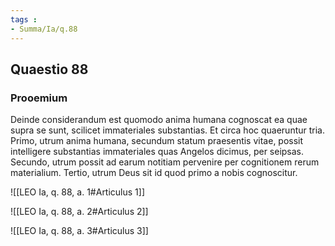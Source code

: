 ```yaml
---
tags : 
- Summa/Ia/q.88
---
```


## Quaestio 88

### Prooemium

Deinde considerandum est quomodo anima humana cognoscat ea quae supra se sunt, scilicet immateriales substantias. Et circa hoc quaeruntur tria. Primo, utrum anima humana, secundum statum praesentis vitae, possit intelligere substantias immateriales quas Angelos dicimus, per seipsas. Secundo, utrum possit ad earum notitiam pervenire per cognitionem rerum materialium. Tertio, utrum Deus sit id quod primo a nobis cognoscitur.

![[LEO Ia, q. 88, a. 1#Articulus 1]]

![[LEO Ia, q. 88, a. 2#Articulus 2]]

![[LEO Ia, q. 88, a. 3#Articulus 3]]

